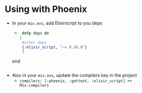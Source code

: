 # Using with Phoenix

* In your `mix.exs`, add Elixirscript to you deps
  * ```elixir
     defp deps do
    [
     #other deps
     {:elixir_script, "~> 0.20.0"}
     ]
  end
  ```
* Also in your `mix.exs`, update the compilers key in the project
  * `compilers: [:phoenix, :gettext, :elixir_script] ++ Mix.compilers`